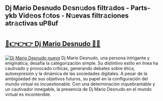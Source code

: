 ## Dj Mario Desnudo D𝚎sn𝚞dos filtr𝚊dos - Parts-ykb Vid𝚎os f𝚘tos - N𝚞evas filtr𝚊ciones atr𝚊ctivas uP8uf

# <h2><a href="http://mb0ofo.tromn.icu/?c=Dj+Mario+Desnudo">🔗👉👉👉 Dj Mario Desnudo 🔗🔗</a></h2>

[![Dj Mario Desnudo nuevo](https://i.imgur.com/pEAQMta.gif)](http://mb0ofo.tromn.icu/?c=Dj+Mario+Desnudo)
Dj Mario Desnudo, una persona intrigante y enigmática, desafía la categorización simple. Su distintivo estilo en línea ha cautivado y provocado críticas, generando debates sobre ética, autoexpresión y la dinámica de las sociedades digitales. A pesar de la ambigüedad de sus objetivos futuros, su papel en la configuración del mundo virtual es incuestionable. Con una determinación inquebrantable y un cautivador innegable, la presencia de Dj Mario Desnudo en el mundo virtual es incontenible.
